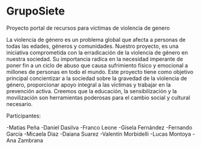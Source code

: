 # GrupoSiete
Proyecto portal de recursos para victimas de violencia de genero

La violencia de género es un problema global que afecta a personas de todas las edades, géneros y comunidades. Nuestro proyecto, es una iniciativa comprometida con la erradicación de la violencia de género en nuestra sociedad. Su importancia radica en la necesidad imperante de poner fin a un ciclo de abuso que causa sufrimiento físico y emocional a millones de personas en todo el mundo.
Este proyecto tiene como objetivo principal concientizar a la sociedad sobre la gravedad de la violencia de género, proporcionar apoyo integral a las víctimas y trabajar en la prevención activa. Creemos que la educación, la sensibilización y la movilización son herramientas poderosas para el cambio social y cultural necesario.


Participantes:

-Matias Peña
-Daniel Dasilva
-Franco Leone
-Gisela Fernández
-Fernando García
-Micaela Diaz
-Daiana Suarez
-Valentín Morbidelli
-Lucas Montoya
-Ana Zambrana
